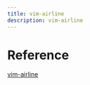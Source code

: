 ```yaml
---
title: vim-airline
description: vim-airline
---
```


# Reference

[vim-airline](https://github.com/vim-airline/vim-airline)